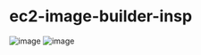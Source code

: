 # ec2-image-builder-insp

![image](https://github.com/ranjiniganeshan/ec2-image-builder-insp/assets/32661402/8fd1a2f1-e393-4d09-8d5c-dc263ef1c89a)
![image](https://github.com/ranjiniganeshan/ec2-image-builder-insp/assets/32661402/b2c797f2-ff1f-42dc-b00b-6c17d6107108)
